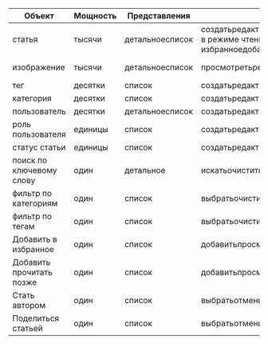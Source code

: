 
Объект | Мощность | Представления | Действия | Атрибуты
-- | -- | -- | -- | --
статья | тысячи | детальноесписок | создатьредактировать удалитьпросмотретьпросмотреть в режиме чтенияскачать в pdfподелитьсядобавить в избранноедобавить в прочитать позже | названиеадресописаниетело статьиизображение статьистатус статьи
изображение | тысячи | детальноесписок | просмотретьредактироватьзагрузитьудалитьскачать | названиеадресalttitleфайл изображения
тег | десятки | список | создатьредактировать удалитьпросмотреть | названиедатаавтор
категория | десятки | список | создатьредактировать удалитьпросмотреть | названиедатаавтор
пользователь | десятки | детальноесписок | создатьредактировать удалитьпросмотреть | логинпарольимяфамилияemailроль
роль пользователя | единицы | список | создатьредактировать удалитьпросмотреть | названиеправа
статус статьи | единицы | список | создатьредактировать удалитьпросмотреть | название
поиск по ключевому слову | один | детальное | искатьочистить | текстовое поле
фильтр по категориям | один | список | выбратьочистить | название категориистатус
фильтр по тегам | один | список | выбратьочистить | название категориистатус
Добавить в избранное | один | список | добавитьпросмотретьудалить | статьядата добавления
Добавить прочитать позже | один | список | добавитьпросмотретьудалить | статьядата добавления
Стать автором | один | список | выбратьотменить | emailстатус автора
Поделиться статьей | один | список | выбратьотменить | статьяссылка